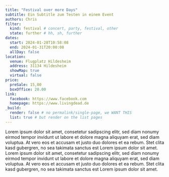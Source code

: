 ```yaml
---
title: "Festival over more Days"
subtitle: Ein Subtitle zum Testen in einem Event
authors: Chris
filter:
  kind: festival # concert, party, festival, other
  state: further # hh, sh, further
dates:
  start: 2024-01-28T10:58:08
  end: 2024-01-31T20:00:08
  allDay: false
location:
  venue: Flugplatz Hildesheim
  address: 31134 Hildesheim
  showMap: true
  virtual: false
price:
  preSale: 15,00
  boxOffice: 20.00
link:
  facebook: https://www.facebook.com
  homepage: https://www.livingdead.de
_build:
  render: false # no permalink/single-page, we WANT THIS
  list: true # but render on the list pages
---
```


Lorem ipsum dolor sit amet, consetetur sadipscing elitr, sed diam nonumy eirmod tempor invidunt ut labore et dolore magna aliquyam erat, sed diam voluptua. At vero eos et accusam et justo duo dolores et ea rebum. Stet clita kasd gubergren, no sea takimata sanctus est Lorem ipsum dolor sit amet. Lorem ipsum dolor sit amet, consetetur sadipscing elitr, sed diam nonumy eirmod tempor invidunt ut labore et dolore magna aliquyam erat, sed diam voluptua. At vero eos et accusam et justo duo dolores et ea rebum. Stet clita kasd gubergren, no sea takimata sanctus est Lorem ipsum dolor sit amet.